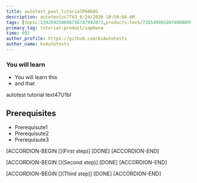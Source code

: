 ```yaml
---
title: autotest_pool_tutorialP606OS
description: autotestzc77b3_6/24/2020 10:50:04 AM
tags: [topic:139269250608756787992873,products:tech/73554900100700000996,tutorial:experience/advanced]
primary_tag: tutorial:product/sapHana
time: 693
author_profile: https://github.com/ksAutotests
author_name: ksAutotests
---
```

### You will learn
- You will learn this
- and that

autotest tutorial text47U1bI

## Prerequisites
- Prerequisute1
- Prerequisute2
- Prerequisute3

[ACCORDION-BEGIN [](First step)]
[DONE]
[ACCORDION-END]

[ACCORDION-BEGIN [](Second step)]
[DONE]
[ACCORDION-END]

[ACCORDION-BEGIN [](Third step)]
[DONE]
[ACCORDION-END]

